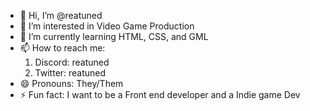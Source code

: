 - 👋 Hi, I’m @reatuned
- 👀 I’m interested in Video Game Production
- 🌱 I’m currently learning HTML, CSS, and GML
- 📫 How to reach me:
  1. Discord: reatuned
  2. Twitter: reatuned
- 😄 Pronouns: They/Them
- ⚡ Fun fact: I want to be a Front end developer and a Indie game Dev

<!---
reatuned/reatuned is a ✨ special ✨ repository because its `README.md` (this file) appears on your GitHub profile.
You can click the Preview link to take a look at your changes.
--->
